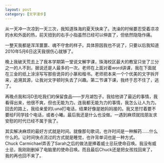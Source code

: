 ```yaml
---
layout: post
category: [文字漫步]
---
```


从一天冲一次凉到一天三次，我知道珠海的夏天快来了。洗澡的时候要忍受着凉凉的水和外面的热，前天扭到的右手小指虽然已经可以伸直了，但依然隐隐作痛。

一整天我都是浑浑噩噩、魂不守舍的样子。具体原因我也不说了，只要以后我知道2010年5月6日这天我很伤心就够了。

晚上我破天荒去上了我本学期第一堂说文解字课，珠海校区最大的教室只坐了三分之一的人不到，据说还是人最多的一次。老师在上面对着word讲课，我在下面就在三金的纸上涂涂写写那些诡异的小篆和楷书。老师把本来一个个优美的文字拆开来，追溯其源，让我对文字顿时失去了兴趣。第二节课下课，我终于忍不住了，逃了。

再晚点我和冯D去吃我们的保留食品——岁月湖包子。我给他讲了最近的事情，我看得出来，他很不爽，但也无能为力。连我都无能为力的事情，我怎么让人为力。回去的路上，我给亲爱的Luna打电话，结果好像是她妈妈接的。我又思忖着要不要给F同学挂个电话，或者小曦。最后我还是什么也没做。一遇到麻烦就找朋友求安慰的时代已经不属于我了。

其实解决麻烦的最好方式就是时间。就像那句歌词，也许时间是一种解药……什么什么的。让时间快点流过的方式就是睡觉，也许背单词也是一种方式。Chuck Carmichael弄丢了Sarah之后的做法是捧着威士忌玩使命召唤。我没有威士忌，我刚刚删掉了电脑里的使命召唤。而且最后Chuck还是把女孩找回来了，我的再也回不来了。
